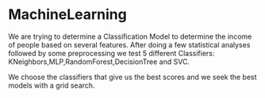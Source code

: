 # MachineLearning
We are trying to determine a Classification Model to determine the income of people based on several features.
After doing a few statistical analyses followed by some preprocessing we test 5 different Classifiers:
KNeighbors,MLP,RandomForest,DecisionTree and SVC.

We choose the classifiers that give us the best scores and we seek the best models with a grid search. 
